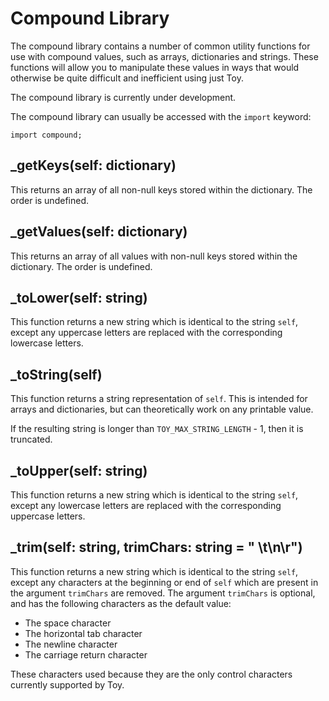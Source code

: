 # Compound Library

The compound library contains a number of common utility functions for use with compound values, such as arrays, dictionaries and strings. These functions will allow you to manipulate these values in ways that would otherwise be quite difficult and inefficient using just Toy.

The compound library is currently under development.

The compound library can usually be accessed with the `import` keyword:

```
import compound;
```

## _getKeys(self: dictionary)

This returns an array of all non-null keys stored within the dictionary. The order is undefined.

## _getValues(self: dictionary)

This returns an array of all values with non-null keys stored within the dictionary. The order is undefined.

## _toLower(self: string)

This function returns a new string which is identical to the string `self`, except any uppercase letters are replaced with the corresponding lowercase letters.

## _toString(self)

This function returns a string representation of `self`. This is intended for arrays and dictionaries, but can theoretically work on any printable value.

If the resulting string is longer than `TOY_MAX_STRING_LENGTH` - 1, then it is truncated.

## _toUpper(self: string)

This function returns a new string which is identical to the string `self`, except any lowercase letters are replaced with the corresponding uppercase letters.

## _trim(self: string, trimChars: string = " \t\n\r")

This function returns a new string which is identical to the string `self`, except any characters at the beginning or end of `self` which are present in the argument `trimChars` are removed. The argument `trimChars` is optional, and has the following characters as the default value:

* The space character
* The horizontal tab character
* The newline character
* The carriage return character

These characters used because they are the only control characters currently supported by Toy.

